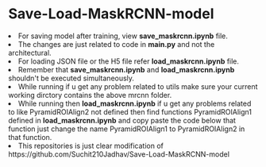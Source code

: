 # Save-Load-MaskRCNN-model
<li>For saving model after training, view <b>save_maskrcnn.ipynb</b> file.
<li>The changes are just related to code in <b>main.py</b> and not the architectural.
<li>For loading JSON file or the H5 file refer <b>load_maskrcnn.ipynb</b> file.
<li>Remember that <b>save_maskrcnn.ipynb</b> and <b>load_maskrcnn.ipynb</b> shouldn't be executed simultaneously.
<li>While running if u get any problem related to utils make sure your current working dirctory contains the above mrcnn folder.
<li>While running then <b>load_maskrcnn.ipynb</b> if u get any problems related to like PyramidROIAlign2 not defined then 
find functions PyramidROIAlign1 defined in <b>load_maskrcnn.ipynb</b> and copy paste the code below that function just change the name PyramidROIAlign1 to PyramidROIAlign2 in that function.
<li>This repositories is just clear modification of https://github.com/Suchit210Jadhav/Save-Load-MaskRCNN-model
